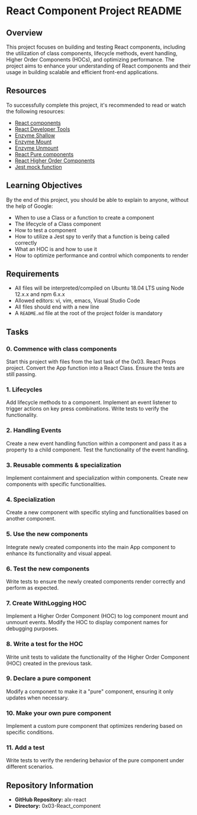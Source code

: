 # React Component Project README

## Overview
This project focuses on building and testing React components, including the utilization of class components, lifecycle methods, event handling, Higher Order Components (HOCs), and optimizing performance. The project aims to enhance your understanding of React components and their usage in building scalable and efficient front-end applications.

## Resources
To successfully complete this project, it's recommended to read or watch the following resources:
- [React components](https://reactjs.org/docs/components-and-props.html)
- [React Developer Tools](https://reactjs.org/blog/2019/08/15/new-react-devtools.html)
- [Enzyme Shallow](https://enzymejs.github.io/enzyme/docs/api/shallow.html)
- [Enzyme Mount](https://enzymejs.github.io/enzyme/docs/api/mount.html)
- [Enzyme Unmount](https://enzymejs.github.io/enzyme/docs/api/unmount.html)
- [React Pure components](https://reactjs.org/docs/react-api.html#reactpurecomponent)
- [React Higher Order Components](https://reactjs.org/docs/higher-order-components.html)
- [Jest mock function](https://jestjs.io/docs/mock-functions)

## Learning Objectives
By the end of this project, you should be able to explain to anyone, without the help of Google:
- When to use a Class or a function to create a component
- The lifecycle of a Class component
- How to test a component
- How to utilize a Jest spy to verify that a function is being called correctly
- What an HOC is and how to use it
- How to optimize performance and control which components to render

## Requirements
- All files will be interpreted/compiled on Ubuntu 18.04 LTS using Node 12.x.x and npm 6.x.x
- Allowed editors: vi, vim, emacs, Visual Studio Code
- All files should end with a new line
- A `README.md` file at the root of the project folder is mandatory

## Tasks
### 0. Commence with class components
Start this project with files from the last task of the 0x03. React Props project. Convert the App function into a React Class. Ensure the tests are still passing.

### 1. Lifecycles
Add lifecycle methods to a component. Implement an event listener to trigger actions on key press combinations. Write tests to verify the functionality.

### 2. Handling Events
Create a new event handling function within a component and pass it as a property to a child component. Test the functionality of the event handling.

### 3. Reusable comments & specialization
Implement containment and specialization within components. Create new components with specific functionalities.

### 4. Specialization
Create a new component with specific styling and functionalities based on another component.

### 5. Use the new components
Integrate newly created components into the main App component to enhance its functionality and visual appeal.

### 6. Test the new components
Write tests to ensure the newly created components render correctly and perform as expected.

### 7. Create WithLogging HOC
Implement a Higher Order Component (HOC) to log component mount and unmount events. Modify the HOC to display component names for debugging purposes.

### 8. Write a test for the HOC
Write unit tests to validate the functionality of the Higher Order Component (HOC) created in the previous task.

### 9. Declare a pure component
Modify a component to make it a "pure" component, ensuring it only updates when necessary.

### 10. Make your own pure component
Implement a custom pure component that optimizes rendering based on specific conditions.

### 11. Add a test
Write tests to verify the rendering behavior of the pure component under different scenarios.

## Repository Information
- **GitHub Repository:** alx-react
- **Directory:** 0x03-React_component
